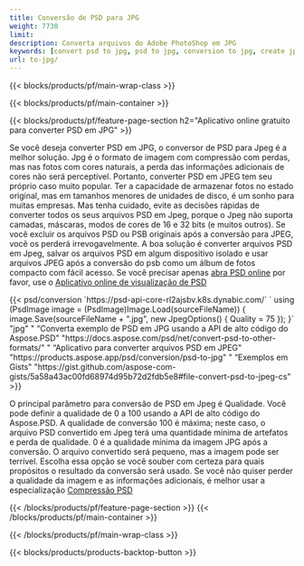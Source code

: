 ```yaml
---
title: Conversão de PSD para JPG
weight: 7730
limit: 
description: Converta arquivos do Adobe PhotoShop em JPG
keywords: [convert psd to jpg, psd to jpg, conversion to jpg, create jpg from psd, print psd as jpg]
url: to-jpg/
---
```


{{< blocks/products/pf/main-wrap-class >}}

{{< blocks/products/pf/main-container >}}

{{< blocks/products/pf/feature-page-section h2="Aplicativo online gratuito para converter PSD em JPG" >}}
<p>Se você deseja converter PSD em JPG, o conversor de PSD para Jpeg é a melhor solução. Jpg é o formato de imagem com compressão com perdas, mas nas fotos com cores naturais, a perda das informações adicionais de cores não será perceptível. Portanto, converter PSD em JPEG tem seu próprio caso muito popular. Ter a capacidade de armazenar fotos no estado original, mas em tamanhos menores de unidades de disco, é um sonho para muitas empresas. Mas tenha cuidado, evite as decisões rápidas de converter todos os seus arquivos PSD em Jpeg, porque o Jpeg não suporta camadas, máscaras, modos de cores de 16 e 32 bits (e muitos outros). Se você excluir os arquivos PSD ou PSB originais após a conversão para JPEG, você os perderá irrevogavelmente. A boa solução é converter arquivos PSD em Jpeg, salvar os arquivos PSD em algum dispositivo isolado e usar arquivos JPEG após a conversão do psb como um álbum de fotos compacto com fácil acesso. Se você precisar apenas <a href="/psd/view">abra PSD online</a> por favor, use o <a href="/psd/view">Aplicativo online de visualização de PSD</a></p>
{{< psd/conversion `https://psd-api-core-rl2ajsbv.k8s.dynabic.com/` 
`    using (PsdImage image = (PsdImage)Image.Load(sourceFileName))
    {
        image.Save(sourceFileName + ".jpg",  new JpegOptions() { Quality = 75 });
    }` 
		"jpg" "
“Converta exemplo de PSD em JPG usando a API de alto código do Aspose.PSD"  "https://docs.aspose.com/psd/net/convert-psd-to-other-formats/" "
“Aplicativo para converter arquivos PSD em JPEG" "https://products.aspose.app/psd/conversion/psd-to-jpg" "
“Exemplos em Gists" "https://gist.github.com/aspose-com-gists/5a58a43ac00fd68974d95b72d2fdb5e8#file-convert-psd-to-jpeg-cs" >}}
<p>O principal parâmetro para conversão de PSD em Jpeg é Qualidade. Você pode definir a qualidade de 0 a 100 usando a API de alto código do Aspose.PSD. A qualidade de conversão 100 é máxima; neste caso, o arquivo PSD convertido em Jpeg terá uma quantidade mínima de artefatos e perda de qualidade. 0 é a qualidade mínima da imagem JPG após a conversão. O arquivo convertido será pequeno, mas a imagem pode ser terrível. Escolha essa opção se você souber com certeza para quais propósitos o resultado da conversão será usado. Se você não quiser perder a qualidade da imagem e as informações adicionais, é melhor usar a especialização <a href="/psd/reduce-size">Compressão PSD</a></p>
{{< /blocks/products/pf/feature-page-section >}}
{{< /blocks/products/pf/main-container >}}


{{< /blocks/products/pf/main-wrap-class >}}

{{< blocks/products/products-backtop-button >}}
